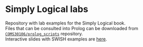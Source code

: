 # Simply Logical labs #
Repository with lab examples for the Simply Logical book.  
Files that can be consulted into Prolog can be downloaded from [`COMS30106/prolog_scripts`](https://github.com/COMS30106/prolog_scripts) repository.  
Interactive slides with SWISH examples are [here](http://labs.simply-logical.space).

